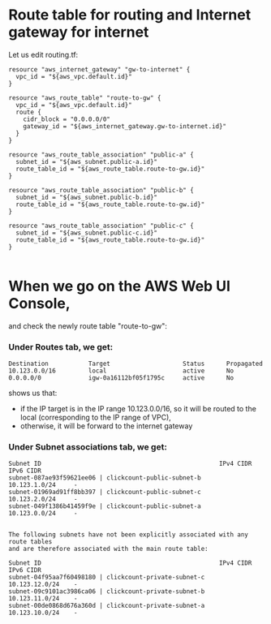 # Route table for routing and Internet gateway for internet

Let us edit routing.tf:
```console
resource "aws_internet_gateway" "gw-to-internet" {
  vpc_id = "${aws_vpc.default.id}"
}

resource "aws_route_table" "route-to-gw" {
  vpc_id = "${aws_vpc.default.id}"
  route {
    cidr_block = "0.0.0.0/0"
    gateway_id = "${aws_internet_gateway.gw-to-internet.id}" 
  }
}

resource "aws_route_table_association" "public-a" {
  subnet_id = "${aws_subnet.public-a.id}"
  route_table_id = "${aws_route_table.route-to-gw.id}"
}

resource "aws_route_table_association" "public-b" {
  subnet_id = "${aws_subnet.public-b.id}"
  route_table_id = "${aws_route_table.route-to-gw.id}"
}

resource "aws_route_table_association" "public-c" {
  subnet_id = "${aws_subnet.public-c.id}"
  route_table_id = "${aws_route_table.route-to-gw.id}"
}


```


# When we go on the AWS Web UI Console,

and check the newly route table "route-to-gw":

### Under Routes tab, we get:
```console
Destination           Target                    Status      Propagated
10.123.0.0/16         local                     active      No	
0.0.0.0/0             igw-0a16112bf05f1795c     active      No
```
shows us that:
- if the IP target is in the IP range 10.123.0.0/16, so it will be routed to the local (corresponding to the IP range of VPC), 
- otherwise, it will be forward to the internet gateway


### Under Subnet associations tab, we get:
```console
Subnet ID                                                 IPv4 CIDR         IPv6 CIDR
subnet-087ae93f59621ee06 | clickcount-public-subnet-b     10.123.1.0/24     -
subnet-01969ad91ff8bb397 | clickcount-public-subnet-c     10.123.2.0/24     -
subnet-049f1386b41459f9e | clickcount-public-subnet-a     10.123.0.0/24     -


The following subnets have not been explicitly associated with any route tables
and are therefore associated with the main route table:

Subnet ID                                                 IPv4 CIDR         IPv6 CIDR
subnet-04f95aa7f60498180 | clickcount-private-subnet-c    10.123.12.0/24    -
subnet-09c9101ac3986ca06 | clickcount-private-subnet-b    10.123.11.0/24    -
subnet-00de0868d676a360d | clickcount-private-subnet-a    10.123.10.0/24    -

```



